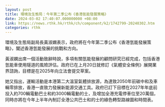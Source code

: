 ```yaml
---
layout: post
title: 環境及生態局：今年第二季公布《香港氫能發展策略》
date: 2024-03-02 17:40:07.000000000 +08:00
link: https://news.rthk.hk/rthk/ch/component/k2/1742799-20240302.htm
categories: rthk
---
```


環境及生態局副局長黃淑嫻表示，政府將在今年第二季公布《香港氫能發展策略》，闡述香港氫能發展的挑戰和方向。

黃淑嫻出席一個活動致辭時說，多項有關氫能發展的顧問研究已經完成，包括香港氫能車使用隧道的風險評估。政府已在上月20日就修訂《氣體安全條例》展開業界諮詢，目標是在2025年向立法會提交草案。

她又指出，運輸活動是本港第二大溫室氣體排放源，為達致2050年前碳中和及車輛零排放，香港一直致力發展新能源交通工具。政府已訂下目標在2027年年底前投入約700輛電動巴士和約3000輛電動的士，及增加全港充電停車位至20萬個，同時亦將在今年上半年內制訂全港公共巴士和的士的綠色轉型路線圖和時間表。
